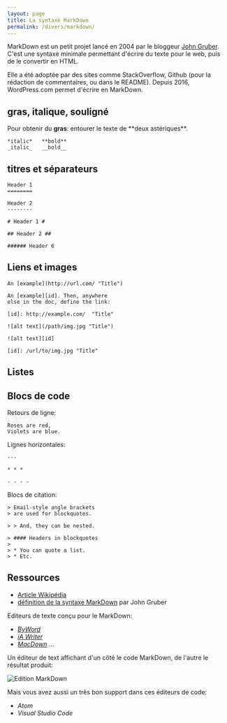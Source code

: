 ```yaml
---
layout: page
title: La syntaxe MarkDown
permalink: /divers/markdown/
---
```


MarkDown est un petit projet lancé en 2004 par le bloggeur [John Gruber](https://fr.wikipedia.org/wiki/John_Gruber). C'est une syntaxe minimale permettant d'écrire du texte pour le web, puis de le convertir en HTML.

Elle a été adoptée par des sites comme StackOverflow, Github (pour la rédaction de commentaires, ou dans le README). Depuis 2016, WordPress.com permet d'écrire en MarkDown.

## gras, italique, souligné

Pour obtenir du **gras**: entourer le texte de \*\*deux astériques\*\*.

    *italic*   **bold**
    _italic_   __bold__

## titres et séparateurs

```
Header 1
========

Header 2
--------

# Header 1 #

## Header 2 ##

###### Header 6
```

## Liens et images

```
An [example](http://url.com/ "Title")

An [example][id]. Then, anywhere
else in the doc, define the link:

[id]: http://example.com/  "Title"

![alt text](/path/img.jpg "Title")

![alt text][id]

[id]: /url/to/img.jpg "Title"
```

## Listes

## Blocs de code

Retours de ligne: 

```
Roses are red,   
Violets are blue.
```

Lignes horizontales: 

```
---

* * *

- - - - 
```

Blocs de citation:

```
> Email-style angle brackets
> are used for blockquotes.

> > And, they can be nested.

> #### Headers in blockquotes
> 
> * You can quote a list.
> * Etc.
```

## Ressources

* [Article Wikipédia](https://fr.wikipedia.org/wiki/Markdown)
* [définition de la syntaxe MarkDown](https://daringfireball.net/projects/markdown/syntax) par John Gruber

Editeurs de texte conçu pour le MarkDown: 

* *[ByWord](https://bywordapp.com/)*
* *[iA Writer](https://ia.net/writer/)*
* *[MacDown](https://macdown.uranusjr.com/)* ... 

Un éditeur de text affichant d'un côté le code MarkDown, de l'autre le résultat produit:

![Edition MarkDown](/cours-divers/img/mou-editor.png)

Mais vous avez aussi un très bon support dans ces éditeurs de code: 

* *Atom*
* *Visual Studio Code*